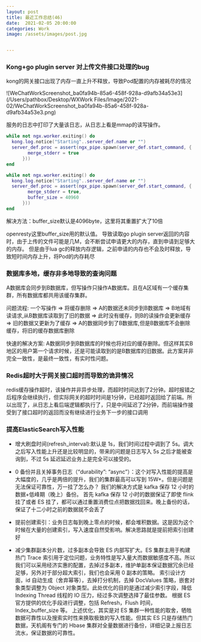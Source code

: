 ```yaml
---
layout: post
title: 最近工作总结(46)
date:  2021-02-05 20:00:00
categories: Work
image: /assets/images/post.jpg


---
```


   

### Kong+go plugin server 对上传文件接口处理的bug

kong的网关接口出现了内存一直上升不释放，导致Pod配置的内存被耗尽的情况

![WeChatWorkScreenshot_ba0fa94b-85a6-458f-928a-d9afb34a53e3](/Users/pathbox/Desktop/WXWork Files/Image/2021-02/WeChatWorkScreenshot_ba0fa94b-85a6-458f-928a-d9afb34a53e3.png)

服务的日志中打印了大量该日志，从日志上看是mmap的读写操作。

```lua
while not ngx.worker.exiting() do 
  kong.log.notice("Starting"..server_def.name or "")
  server_def.proc = assert(ngx_pipe.spawn(server_def.start_command, {
        merge_stderr = true
      }))
end

while not ngx.worker.exiting() do 
  kong.log.notice("Starting"..server_def.name or "")
  server_def.proc = assert(ngx_pipe.spawn(server_def.start_command, {
        merge_stderr = true,
        buffer_size = 40960 
      }))
end
```

解决方法：buffer_size默认是4096byte，这里将其重置扩大了10倍

openresty这里buffer_size用的默认值。 导致读取go plugin server返回的内容时，由于上传的文件可能是几M，会不断尝试申请更大的内存，直到申请到足够大的内存。 但是由于lua gc的释放内存逻辑，之前申请的内存也不会及时释放，导致短时间内存上升，将Pod的内存耗尽

### 数据库多地，缓存非多地导致的查询问题

A数据库会同步到B数据库，但写操作只操作A数据库。且在A区域有一个缓存集群，所有数据库都共用该缓存集群。

问题流程: 一个写操作 => 将缓存删除 => A的数据还未同步到B数据库 => B地域有读请求,从B数据库读取到了旧的数据 => 此时没有缓存，则B的读操作会更新缓存 => 旧的数据又更新为了缓存 => A的数据同步到了B数据库,但是B数据库不会删除缓存，将旧的缓存数据库删除

快速的解决方案: A数据同步到B数据库的时候也将对应的缓存删除。但这样其实B地区的用户第一个请求时候，还是可能读取到的是B数据库的旧数据。此方案并非完全一致性，是最终一致性，有实时性问题。



### Redis超时大于网关接口超时而导致的诡异情况

redis缓存操作超时，该操作并非异步处理，而超时时间达到了2分钟。超时报错之后程序会继续执行，但实际网关的超时时间是1分钟，已经超时返回给了前端。所以出现了，从日志上看后端逻辑都执行了，只是中间延迟了2分钟，而前端操作接受到了接口超时的返回而没有继续进行业务下一步的接口调用



### 提高ElasticSearch写入性能

- 增大刷盘时间(refresh_interval):默认是 1s，我们时间过程中调到了 5s。调大之后写入性能上升还是比较明显的，带来的问题是日志写入 5s 之后才能被查询到，不过 5s 延迟延迟业务上是完全可以接受的。

- 0 备份并且关掉事务日志（“durability”: “async”）：这个对写入性能的提高是大幅度的，几乎是两倍的提升，我们的集群最高可以写到 15W+。但是问题是无法保证可靠性，万一挂了怎么办？  我们的解决方式是 kafka 保存 12 小时的数据+低峰期（晚上）备份。  首先 kafka 保存 12 小时的数据保证了即使 flink 挂了或者 ES 挂了，都可以通过重置消费位点把数据找回来。晚上备份的话，保证了十二小时之前的数据就不会丢了

- 提前创建索引：业务日志每到晚上零点的时候，都会堆积数据。这是因为这个时候在大量的创建索引，写入速度自然受影响。解决思路就是提前把索引创建好

- 减少集群副本分片数，过多副本会导致 ES 内部写扩大。ES 集群主用于构建热门 Trace 索引用于定位问题，业务特性是写入量大而数据敏感度不高。所以我们可以采用经济实惠的配置，去掉过多副本，维护单副本保证数据冗余已经足够，另外对于部分超大索引，我们也会采用 0 副本的策略。
  索引设计方面，id 自动生成（舍弃幂等），去掉打分机制，去掉 DocValues 策略，嵌套对象类型调整为 Object 对象类型。此处优化的目的是通过减少索引字段，降低 Indexing Thread 线程的 IO 压力，经过多次调整选择了最佳参数。
  根据 ES 官方提供的优化手段进行调整，包括 Refresh，Flush 时间，Index_buffer_size 等。
  上述优化，其实是对 ES 集群一种性能的取舍，牺牲数据可靠性以及搜索实时性来换取极致的写入性能。但其实 ES 只是存储热门数据，天机阁有专门的 Hbase 集群对全量数据进行备份，详细记录上报日志流水，保证数据的可靠性。


   


 